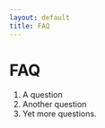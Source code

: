```yaml
---
layout: default
title: FAQ
---
```


FAQ
===

1. A question
2. Another question
3. Yet more questions.
